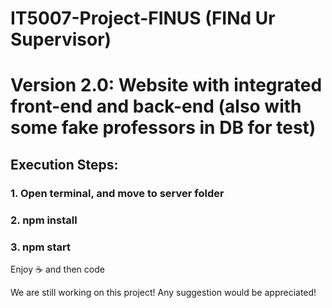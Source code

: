 # IT5007-Project-FINUS (FINd Ur Supervisor)

# Version 2.0: Website with integrated front-end and back-end (also with some fake professors in DB for test)


## Execution Steps:

### 1. Open terminal, and move to server folder
### 2. npm install
### 3. npm start

Enjoy :coffee: and then code

We are still working on this project! Any suggestion would be appreciated!
